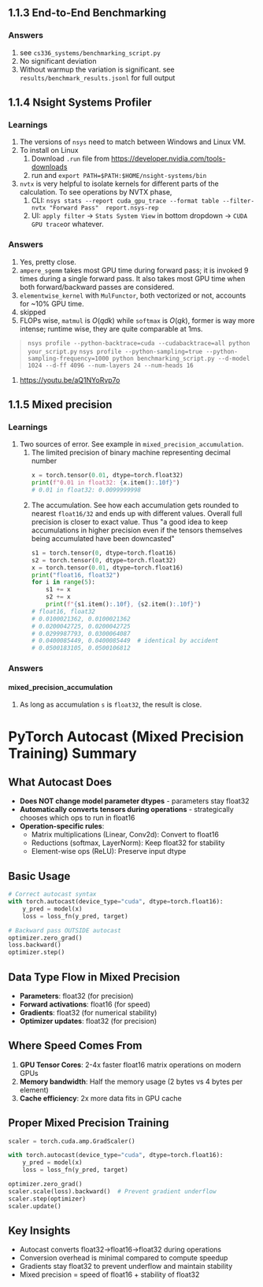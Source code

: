 ## 1.1.3 End-to-End Benchmarking
### Answers
1. see `cs336_systems/benchmarking_script.py` 
1. No significant deviation 
1. Without warmup the variation is significant. see `results/benchmark_results.jsonl` for full output

## 1.1.4 Nsight Systems Profiler
### Learnings
1. The versions of `nsys` need to match between Windows and Linux VM.
1. To install on Linux
    1. Download `.run` file from https://developer.nvidia.com/tools-downloads
    1. run and `export PATH=$PATH:$HOME/nsight-systems/bin`
1. `nvtx` is very helpful to isolate kernels for different parts of the calculation. To see operations by NVTX phase, 
    1. CLI: `nsys stats --report cuda_gpu_trace --format table --filter-nvtx "Forward Pass"  report.nsys-rep`
    1. UI: `apply filter` -> `Stats System View` in bottom dropdown -> `CUDA GPU trace`or whatever.
### Answers
1. Yes, pretty close.
1. `ampere_sgemm` takes most GPU time during forward pass; it is invoked 9 times during a single forward pass. It also takes most GPU time when both forward/backward passes are considered.
1. `elementwise_kernel` with `MulFunctor`, both vectorized or not, accounts for ~10% GPU time. 
1. skipped
1. FLOPs wise, `matmul` is $O(qdk)$ while `softmax` is $O(qk)$, former is way more intense; runtime wise, they are quite comparable at 1ms.
> `nsys profile --python-backtrace=cuda --cudabacktrace=all python your_script.py`
> `nsys profile --python-sampling=true --python-sampling-frequency=1000 python benchmarking_script.py --d-model 1024 --d-ff 4096 --num-layers 24 --num-heads 16`
1. https://youtu.be/aQ1NYoRvp7o

## 1.1.5 Mixed precision
### Learnings
1. Two sources of error. See example in `mixed_precision_accumulation`.
    1. The limited precision of binary machine representing decimal number
        ```python
        x = torch.tensor(0.01, dtype=torch.float32)
        print(f"0.01 in float32: {x.item():.10f}") 
        # 0.01 in float32: 0.0099999998 
        ```
    1. The accumulation. See how each accumulation gets rounded to nearest `float16/32` and ends up with different values.  Overall full precision is closer to exact value. Thus "a good idea to keep accumulations in higher precision even if the tensors themselves being accumulated have been downcasted"
        ```python
        s1 = torch.tensor(0, dtype=torch.float16)
        s2 = torch.tensor(0, dtype=torch.float32)
        x = torch.tensor(0.01, dtype=torch.float16)
        print("float16, float32")
        for i in range(5):
            s1 += x
            s2 += x
            print(f"{s1.item():.10f}, {s2.item():.10f}")
        # float16, float32
        # 0.0100021362, 0.0100021362
        # 0.0200042725, 0.0200042725
        # 0.0299987793, 0.0300064087
        # 0.0400085449, 0.0400085449  # identical by accident
        # 0.0500183105, 0.0500106812
        ```

### Answers
#### mixed_precision_accumulation
1. As long as accumulation `s` is `float32`, the result is close. 


# PyTorch Autocast (Mixed Precision Training) Summary

## What Autocast Does
- **Does NOT change model parameter dtypes** - parameters stay float32
- **Automatically converts tensors during operations** - strategically chooses which ops to run in float16
- **Operation-specific rules**:
  - Matrix multiplications (Linear, Conv2d): Convert to float16
  - Reductions (softmax, LayerNorm): Keep float32 for stability
  - Element-wise ops (ReLU): Preserve input dtype

## Basic Usage
```python
# Correct autocast syntax
with torch.autocast(device_type="cuda", dtype=torch.float16):
    y_pred = model(x)
    loss = loss_fn(y_pred, target)

# Backward pass OUTSIDE autocast
optimizer.zero_grad()
loss.backward()
optimizer.step()
```

## Data Type Flow in Mixed Precision
- **Parameters**: float32 (for precision)
- **Forward activations**: float16 (for speed) 
- **Gradients**: float32 (for numerical stability)
- **Optimizer updates**: float32 (for precision)

## Where Speed Comes From
1. **GPU Tensor Cores**: 2-4x faster float16 matrix operations on modern GPUs
2. **Memory bandwidth**: Half the memory usage (2 bytes vs 4 bytes per element)
3. **Cache efficiency**: 2x more data fits in GPU cache

## Proper Mixed Precision Training
```python
scaler = torch.cuda.amp.GradScaler()

with torch.autocast(device_type="cuda", dtype=torch.float16):
    y_pred = model(x)
    loss = loss_fn(y_pred, target)

optimizer.zero_grad()
scaler.scale(loss).backward()  # Prevent gradient underflow
scaler.step(optimizer)
scaler.update()
```

## Key Insights
- Autocast converts float32→float16→float32 during operations
- Conversion overhead is minimal compared to compute speedup
- Gradients stay float32 to prevent underflow and maintain stability
- Mixed precision = speed of float16 + stability of float32